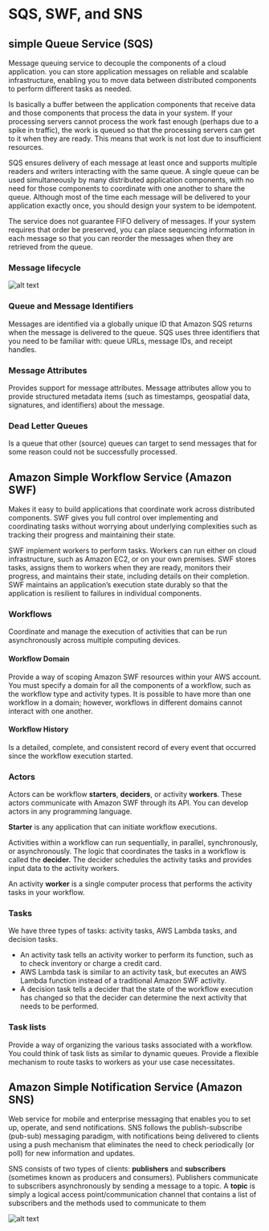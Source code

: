 # SQS, SWF, and SNS

## simple Queue Service (SQS)
Message queuing service to decouple the components of a cloud application. you can store application messages on reliable and scalable infrastructure,
enabling you to move data between distributed components to perform different tasks as needed.

Is basically a buffer between the application components that receive data and those components that process the data in your system. If your processing servers cannot process the work fast enough (perhaps due to a spike in traffic), the work is queued so that the processing servers can get to it when they are ready. This means that work is not lost due to insufficient resources.

SQS ensures delivery of each message at least once and supports multiple readers and writers interacting with the same queue. A single queue can be used simultaneously by many distributed application components, with no need for those components to coordinate with one another to share the queue. Although most of the time each message will be delivered to your application exactly once, you should design your system to be idempotent.

The service does not guarantee FIFO delivery of messages. If your system requires that order be preserved, you can place sequencing information in each message so that you can reorder the messages when they are retrieved from the queue.

### Message lifecycle
![alt text](https://gitlab.com/hollmanenciso/AWS-study/raw/master/Figures/chapter8-figure1-MessageLifecicle.PNG "describes the lifecycle of an Amazon SQS message, called Message A, from creation to deletion. Assume that a queue already exists.")

### Queue and Message Identifiers
Messages are identified via a globally unique ID that Amazon SQS returns when the message is delivered to the queue.
SQS uses three identifiers that you need to be familiar with: queue URLs, message IDs, and receipt handles.

### Message Attributes
Provides support for message attributes. Message attributes allow you to provide structured metadata items (such as timestamps, geospatial data, signatures, and identifiers) about the message.

### Dead Letter Queues
Is a queue that other (source) queues can target to send messages that for some reason could not be successfully processed.

## Amazon Simple Workflow Service (Amazon SWF)
Makes it easy to build applications that coordinate work across distributed components. SWF gives you full control over implementing and coordinating tasks without worrying about underlying complexities such as tracking their progress and
maintaining their state.

SWF implement workers to perform tasks. Workers can run either on cloud infrastructure, such as Amazon EC2, or on your own premises. SWF stores tasks, assigns them to workers when they are ready, monitors their progress, and maintains their state, including details on their completion. SWF maintains an application’s execution state durably so that the application is resilient to failures in individual components.

### Workflows
Coordinate and manage the execution of activities that can be run asynchronously across multiple computing devices.

#### Workflow Domain
Provide a way of scoping Amazon SWF resources within your AWS account. You must specify a domain for all the components of a workflow, such as the workflow type and activity types. It is possible to have more than one workflow in a domain; however, workflows in different domains cannot interact with one another.

#### Workflow History
Is a detailed, complete, and consistent record of every event that occurred since the workflow execution started.

### Actors
Actors can be workflow **starters**, **deciders**, or activity **workers**. These actors communicate with Amazon SWF through its API. You can develop actors in any programming language.

**Starter** is any application that can initiate workflow executions.

Activities within a workflow can run sequentially, in parallel, synchronously, or asynchronously. The logic that coordinates the tasks in a workflow is called the **decider.** The decider schedules the activity tasks and provides input data to the activity workers.

An activity **worker** is a single computer process that performs the activity tasks in your workflow.

### Tasks
We have three types of tasks: activity tasks, AWS Lambda tasks, and decision tasks.
  - An activity task tells an activity worker to perform its function, such as to check inventory or charge a credit card.
  - AWS Lambda task is similar to an activity task, but executes an AWS Lambda function instead of a traditional Amazon SWF activity.
  - A decision task tells a decider that the state of the workflow execution has changed so that the decider can determine the next activity that needs to be performed.

### Task lists
Provide a way of organizing the various tasks associated with a workflow. You could think of task lists as similar to dynamic queues. Provide a flexible mechanism to route tasks to workers as your use case necessitates.

## Amazon Simple Notification Service (Amazon SNS)
Web service for mobile and enterprise messaging that enables you to set up, operate, and send notifications. SNS follows the publish-subscribe (pub-sub) messaging paradigm, with notifications being delivered to clients using a push mechanism that eliminates the need to check periodically (or poll) for new information and updates.

SNS consists of two types of clients: **publishers** and **subscribers** (sometimes known as producers and consumers). Publishers communicate to subscribers asynchronously by sending a message to a topic. A **topic** is simply a logical access point/communication channel that contains a list of subscribers and the methods used to communicate to them

![alt text](https://gitlab.com/hollmanenciso/AWS-study/raw/master/Figures/chapter8-figure2-SNS_TopicDelivery.PNG "shows this process at a high level. A publisher issues a message on a topic. The message is then delivered to the subscribers of that topic using different methods, such as Amazon SQS, HTTP, HTTPS, email, SMS, and AWS Lambda.")
